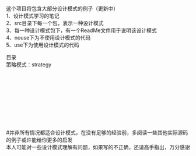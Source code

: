 这个项目将包含大部分设计模式的例子（更新中）<br>
1、设计模式学习的笔记<br>
2、src目录下每一个包，表示一种设计模式<br>
3、每一种设计模式包下，有一个ReadMe文件用于说明该设计模式<br>
4、nouse下为不使用设计模式的代码<br>
5、use下为使用设计模式的代码<br>


目录<br>
策略模式：strategy<br><br><br><br><br><br><br><br><br><br>













#并非所有情况都适合设计模式，在没有足够的经验前，多阅读一些其他实际源码的例子或许能给你更多的启发<br>
本人可能对一些设计模式理解有问题，如果写的不正确，还请高手指出，万分感谢
